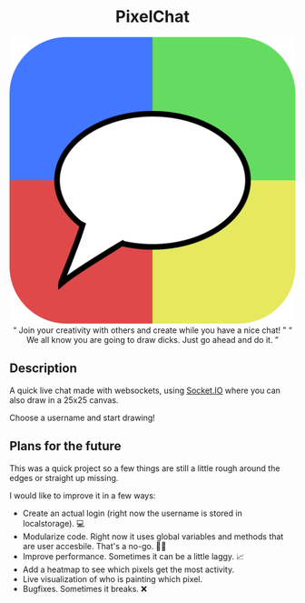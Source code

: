 <div align="center">
  <h1> PixelChat </h1>
  <img src="/app/assets/logo.svg" />
  <br>
  <q align="center"> Join your creativity with others and create while you have a nice chat! </q>
  <q align="center"> We all know you are going to draw dicks. Just go ahead and do it. </q>
</div>

## Description
A quick live chat made with websockets, using [Socket.IO](https://socket.io/) where you can also draw in a 25x25 canvas.

Choose a username and start drawing!

## Plans for the future
This was a quick project so a few things are still a little rough around the edges or straight up missing.

I would like to improve it in a few ways:

- Create an actual login (right now the username is stored in localstorage). 💻
- Modularize code. Right now it uses global variables and methods that are user accesbile. That's a no-go. 🙅‍♂️
- Improve performance. Sometimes it can be a little laggy. 📈
- Add a heatmap to see which pixels get the most activity. 
- Live visualization of who is painting which pixel.
- Bugfixes. Sometimes it breaks. ❌
